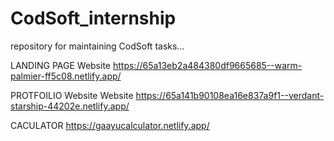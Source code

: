 # CodSoft_internship
repository for maintaining CodSoft tasks...

LANDING PAGE Website https://65a13eb2a484380df9665685--warm-palmier-ff5c08.netlify.app/

PROTFOILIO Website Website https://65a141b90108ea16e837a9f1--verdant-starship-44202e.netlify.app/

CACULATOR https://gaayucalculator.netlify.app/
